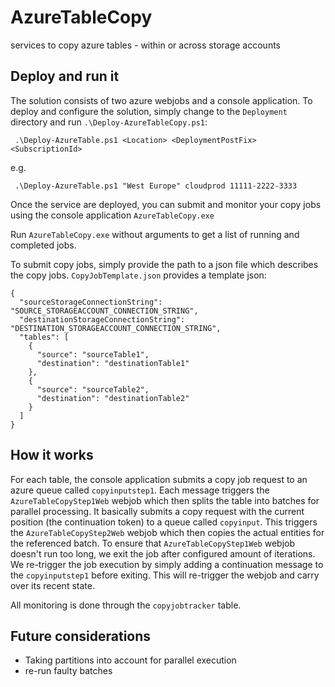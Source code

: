 # AzureTableCopy
services to copy azure tables - within or across storage accounts

## Deploy and run it
The solution consists of two azure webjobs and a console application. To deploy and configure 
the solution, simply change to the `Deployment` directory and run `.\Deploy-AzureTableCopy.ps1`:

``` .\Deploy-AzureTable.ps1 <Location> <DeploymentPostFix> <SubscriptionId>``` 

e.g. 

``` .\Deploy-AzureTable.ps1 "West Europe" cloudprod 11111-2222-3333``` 


Once the service are deployed, you can submit and monitor your copy jobs using the console application
``AzureTableCopy.exe``

Run ``AzureTableCopy.exe`` without arguments to get a list of running and completed jobs.

To submit copy jobs, simply provide the path to a json file which describes the copy jobs. 
``CopyJobTemplate.json`` provides a template json:

```
{
  "sourceStorageConnectionString": "SOURCE_STORAGEACCOUNT_CONNECTION_STRING",
  "destinationStorageConnectionString": "DESTINATION_STORAGEACCOUNT_CONNECTION_STRING",
  "tables": [
    {
      "source": "sourceTable1",
      "destination": "destinationTable1"
    },
    {
      "source": "sourceTable2",
      "destination": "destinationTable2"
    }
  ]
}
```

## How it works
For each table, the console application submits a copy job request to an azure queue called ``copyinputstep1``.
Each message triggers the ``AzureTableCopyStep1Web`` webjob which then splits the table into batches for parallel processing.
It basically submits a copy request with the current position (the continuation token) to a queue called  ``copyinput``.
This triggers the ``AzureTableCopyStep2Web`` webjob which then copies the actual entities for the referenced batch.
To ensure that ``AzureTableCopyStep1Web`` webjob doesn't run too long, we exit the job after configured amount of iterations. 
We re-trigger the job execution by simply adding a continuation message to the  ``copyinputstep1`` before exiting. This will re-trigger 
the webjob and carry over its recent state. 

All monitoring is done through the ``copyjobtracker`` table. 

## Future considerations
- Taking partitions into account for parallel execution 
- re-run faulty batches
